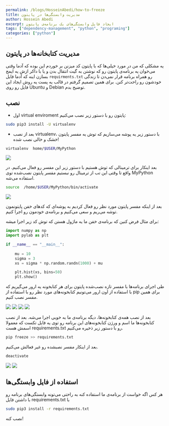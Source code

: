 ```yaml
---
permalink: /blogs/HosseinAbedi/how-to-freeze
title: مدیریت وابستگی‌ها در پایتون
author: Hossein Abedi
excerpt: ایجاد فایل وابستگی‌های یک برنامه‌ی پایتون
tags: ["dependency-management", "python", "programing"]
categories: ["python"]
---
```




## مدیریت کتابخانه‌ها در پایتون

یه مشکلی که من در مورد خیلی‌ها که با پایتون کد میزنن بر خوردم این بوده که آدما وقتی می‌خوان یه 
برنامه‌ی پایتون رو که نوشتن به گیت انتقال بدن و یا با داکر ازش یه ایمج بسازن اینه که آدما فایل 
`requirments.txt`
رو همراه برنامه قرار نمی‌دن تا زندگی خودشون رو راحت‌تر کنن. برای همین 
تصمیم گرفتم در قالب یه پست یه روش ایجاد این فایل رو روی
Ubuntu
و
Debian
توضیح بدم.

## نصب 

* اول 
virtual enviroment 
پایتون رو با دستور زیر نصب می‌کنیم:

```sh
sudo pip3 install -U virtualenv
```

* بعد از نصب 
virtualenv، 
با دستور زیر یه پوشه می‌سازیم که توش یه مفسر پایتون خشک و خالی نصب شده!

```sh
virtualenv  home/$USER/MyPython
```

![](/assets/images/HosseinAbedi/images/req_0.png)

بعد اینکار برای ترمینالی که توش هستیم با دستور زیر این مفسر رو فعال می‌کنیم. در واقع تا وقتی این تب از ترمینال رو نبستیم مفسر پایتون نصب‌شده توی 
MyPython
استفاده می‌شه.

```sh
source  /home/$USER/MyPython/bin/activate 
```

![](/assets/images/HosseinAbedi/images/req_1.png)

بعد از اینکه مفسر پایتون مورد نظر رو فعال کردیم به پوشه‌ای که کد‌های خفن پایتونمون توشه می‌ریم و سعی می‌کنیم و برنامه‌ی خودمون رو اجرا کنیم.

برای مثال فرض کنین که برنامه‌ی خفن ما یه ماژول هستن که توش کد زیر اجرا میشه:

```python
import numpy as np
import pylab as plt

if __name__ == "__main__":
    
    mu = 10
    sigma = 3
    xs = sigma * np.random.randn(1000) + mu

    plt.hist(xs, bins=50)
    plt.show()

```

طی اجرای برنامه‌ها با مفسر تازه نصب‌شده پایتون برای هر کتابخونه یه ارور می‌گیریم که با استفاده از اون ارور می‌تونیم کتابخونه‌های مورد نظر رو با استفاده از
pip
برای همین مفسر نصب کنیم.

![](/assets/images/HosseinAbedi/images/req_2.png)
![](/assets/images/HosseinAbedi/images/req_3.png)
![](/assets/images/HosseinAbedi/images/req_4.png)
![](/assets/images/HosseinAbedi/images/req_5.png)


بعد از نصب همه‌ی کتابخونه‌ها، دیگه برنامه‌ی ما به خوبی اجرا می‌شه. بعد از نصب کتابخونه‌ها ما اسم و ورژن کتابخونه‌های این برنامه رو توی یه فایل تکست که معمولا اسمش هست
requirements.txt
رو
با دستور زیر ذخیره می‌کنیم.

```sh
pip freeze >> requirements.txt 
```
بعد از اینکار مفسر نصبشده رو غیر فعالش می‌کنیم.

```sh
deactivate 
```
![](/assets/images/HosseinAbedi/images/req_6.png)
![](/assets/images/HosseinAbedi/images/req_7.png)

## استفاده از فایل وابستگی‌ها

هر کس اگه خواست از برنامه‌ی ما
استفاده کنه به راحتی می‌تونه وابستگی‌های برنامه رو با داشتن فایل
requirements.txt 
با 

```sh
sudo pip3 install -r requirements.txt
```
نصب کنه!

